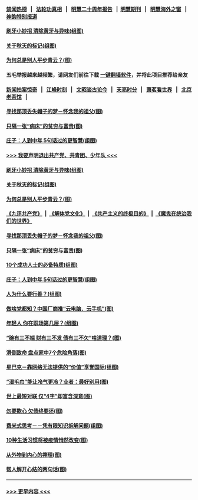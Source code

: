#### [禁闻热榜](热点新闻.md?t=0)  &nbsp;&nbsp;|&nbsp;&nbsp; [法轮功真相](https://github.com/gfw-breaker/truth/blob/master/README.md?t=0) &nbsp;&nbsp;|&nbsp;&nbsp; [明慧二十周年报告](https://github.com/gfw-breaker/mh-reports/blob/master/README.md?t=0) &nbsp;&nbsp;|&nbsp;&nbsp;[明慧期刊](https://github.com/gfw-breaker/mh-qikan) &nbsp;&nbsp;|&nbsp;&nbsp; [明慧海外之窗](https://github.com/gfw-breaker/mh-news/blob/master/README.md?t=0) &nbsp;&nbsp;|&nbsp;&nbsp; [神韵特别报道](https://github.com/gfw-breaker/mh-news/blob/master/shenyun.md?t=0)
#### [刷牙小妙招 清除黄牙与异味(组图)](../pages/p8/946252.md?t=09210802) 
#### [关于秋天的标记(组图)](../pages/p8/946672.md?t=09210802) 
#### [为何总是别人平步青云？(图)](../pages/p8/945907.md?t=09210802) 
#### 五毛举报越来越频繁，请网友们前往下载 [一键翻墙软件](https://github.com/gfw-breaker/ssr-accounts)，并将此项目推荐给亲友
#### [新闻拍案惊奇](https://github.com/gfw-breaker/banned-news1/blob/master/pages/link4.md) &nbsp;&nbsp;|&nbsp;&nbsp; [江峰时刻](https://github.com/gfw-breaker/banned-news1/blob/master/pages/link4.md) &nbsp;&nbsp;|&nbsp;&nbsp; [文昭谈古论今](https://github.com/gfw-breaker/banned-news1/blob/master/pages/link4.md) &nbsp;&nbsp;|&nbsp;&nbsp; [天亮时分](https://github.com/gfw-breaker/banned-news1/blob/master/pages/link4.md) &nbsp;&nbsp;|&nbsp;&nbsp; [萧茗看世界](https://github.com/gfw-breaker/banned-news1/blob/master/pages/link4.md) &nbsp;&nbsp;|&nbsp;&nbsp; [北京老茶馆](https://github.com/gfw-breaker/banned-news1/blob/master/pages/link4.md) &nbsp;&nbsp;|&nbsp;&nbsp; 
#### [寻找那顶丢失帽子的梦－怀念我的祖父(图)](../pages/p8/946241.md?t=09210802) 
#### [只隔一张“病床”的贫穷与富贵(图)](../pages/p8/946620.md?t=09210802) 
#### [庄子：人到中年 5句话过的更智慧(组图)](../pages/p8/946596.md?t=09210802) 
#### [>>> 我要声明退出共产党、共青团、少年队 <<<](https://github.com/begood0513/goodnews/blob/master/quit/letter.md) 
#### [刷牙小妙招 清除黄牙与异味(组图)](../pages/p8/946252.md?t=09210802) 
#### [关于秋天的标记(组图)](../pages/p8/946672.md?t=09210802) 
#### [为何总是别人平步青云？(图)](../pages/p8/945907.md?t=09210802) 
#### [《九评共产党》](https://github.com/begood0513/9ping.md/blob/master/README.md) &nbsp;|&nbsp; [《解体党文化》](../../../../jtdwh.md/blob/master/README.md)  &nbsp;|&nbsp; [《共产主义的终极目的》](../../../../gczydzjmd.md/blob/master/README.md) &nbsp;|&nbsp; [《魔鬼在统治我们的世界》](../../../../mgztzwmdsj.md/blob/master/README.md) 
#### [寻找那顶丢失帽子的梦－怀念我的祖父(图)](../pages/p8/946241.md?t=09210802) 
#### [只隔一张“病床”的贫穷与富贵(图)](../pages/p8/946620.md?t=09210802) 
#### [10个成功人士的必备特质(组图)](../pages/p8/946312.md?t=09210802) 
#### [庄子：人到中年 5句话过的更智慧(组图)](../pages/p8/946596.md?t=09210802) 
#### [人为什么要行善？(组图)](../pages/p8/946265.md?t=09210802) 
#### [做啥党都知？中国厂商推“云电脑．云手机”(图)](../pages/p8/946444.md?t=09210802) 
#### [年轻人 你在职场第几层？(组图)](../pages/p8/946231.md?t=09210802) 
#### [“碗有三不端 财有三不发 债有三不欠”啥道理？(图)](../pages/p8/946011.md?t=09210802) 
#### [滑倒致命 盘点家中7个危险角落(图)](../pages/p8/946407.md?t=09210802) 
#### [星巴克－靠网络无法提供的“价值”享誉国际(组图)](../pages/p8/945895.md?t=09210802) 
#### [“湿毛巾”能让冷气更冷？业者：最好别用(图)](../pages/p8/946414.md?t=09210802) 
#### [世上最短对联 仅“4字”却富含深意(图)](../pages/p8/946352.md?t=09210802) 
#### [勿要欺心 欠债终要还(图)](../pages/p8/945761.md?t=09210802) 
#### [费米式思考－－凭有限知识拆解问题(组图)](../pages/p8/945890.md?t=09210802) 
#### [10种生活习惯将被疫情悄然改变(图)](../pages/p8/945871.md?t=09210802) 
#### [从外物到内心的禅理(图)](../pages/p8/945750.md?t=09210802) 
#### [帮人解开心结的两句话(图)](../pages/p8/945754.md?t=09210802) 

----
#### [ >>> 更早内容 <<< ](../indexes/p8-earlier.md)
